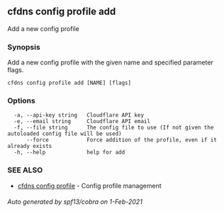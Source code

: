 ## cfdns config profile add

Add a new config profile

### Synopsis

Add a new config profile with the given name and specified parameter flags.

```
cfdns config profile add [NAME] [flags]
```

### Options

```
  -a, --api-key string   Cloudflare API key
  -e, --email string     Cloudflare API email
  -f, --file string      The config file to use (If not given the autoloaded config file will be used)
      --force            Force addition of the profile, even if it already exists
  -h, --help             help for add
```

### SEE ALSO

* [cfdns config profile](cfdns_config_profile.md)	 - Config profile management

###### Auto generated by spf13/cobra on 1-Feb-2021
